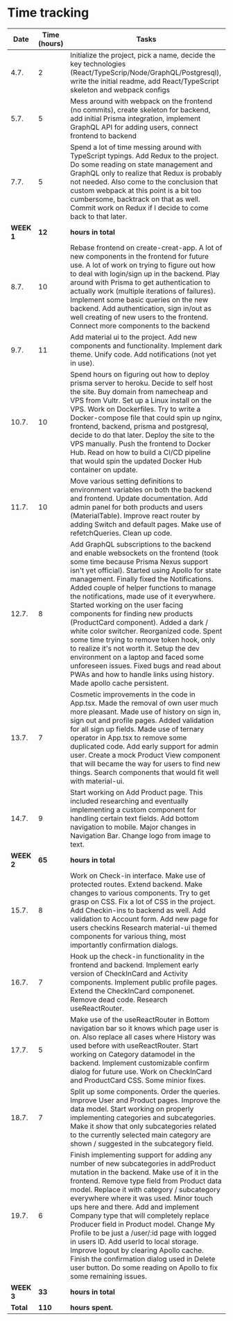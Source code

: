 # Time tracking

| Date       | Time (hours) | Tasks                                                                                                                                                                                                                                                                                                                                                                                                                                                                                                                                                                                                                                                                                                                                    |
| ---------- | ------------ | ---------------------------------------------------------------------------------------------------------------------------------------------------------------------------------------------------------------------------------------------------------------------------------------------------------------------------------------------------------------------------------------------------------------------------------------------------------------------------------------------------------------------------------------------------------------------------------------------------------------------------------------------------------------------------------------------------------------------------------------- |
| 4.7.       | 2            | Initialize the project, pick a name, decide the key technologies (React/TypeScrip/Node/GraphQL/Postgresql), write the initial readme, add React/TypeScript skeleton and webpack configs                                                                                                                                                                                                                                                                                                                                                                                                                                                                                                                                                  |
| 5.7.       | 5            | Mess around with webpack on the frontend (no commits), create skeleton for backend, add initial Prisma integration, implement GraphQL API for adding users, connect frontend to backend                                                                                                                                                                                                                                                                                                                                                                                                                                                                                                                                                  |
| 7.7.       | 5            | Spend a lot of time messing around with TypeScript typings. Add Redux to the project. Do some reading on state management and GraphQL only to realize that Redux is probably not needed. Also come to the conclusion that custom webpack at this point is a bit too cumbersome, backtrack on that as well. Commit work on Redux if I decide to come back to that later.                                                                                                                                                                                                                                                                                                                                                                  |
| **WEEK 1** | **12**       | **hours in total**                                                                                                                                                                                                                                                                                                                                                                                                                                                                                                                                                                                                                                                                                                                       |
| 8.7.       | 10           | Rebase frontend on create-creat-app. A lot of new components in the frontend for future use. A lot of work on trying to figure out how to deal with login/sign up in the backend. Play around with Prisma to get authentication to actually work (multiple iterations of failures). Implement some basic queries on the new backend. Add authentication, sign in/out as well creating of new users to the frontend. Connect more components to the backend                                                                                                                                                                                                                                                                               |
| 9.7.       | 11           | Add material ui to the project. Add new components and functionality. Implement dark theme. Unify code. Add notifications (not yet in use).                                                                                                                                                                                                                                                                                                                                                                                                                                                                                                                                                                                              |
| 10.7.      | 10           | Spend hours on figuring out how to deploy prisma server to heroku. Decide to self host the site. Buy domain from namecheap and VPS from Vultr. Set up a Linux install on the VPS. Work on Dockerfiles. Try to write a Docker-compose file that could spin up nginx, frontend, backend, prisma and postgresql, decide to do that later. Deploy the site to the VPS manually. Push the frontend to Docker Hub. Read on how to build a CI/CD pipeline that would spin the updated Docker Hub container on update.                                                                                                                                                                                                                           |
| 11.7.      | 10           | Move various setting definitions to environment variables on both the backend and frontend. Update documentation. Add admin panel for both products and users (MaterialTable). Improve react router by adding Switch and default pages. Make use of refetchQueries. Clean up code.                                                                                                                                                                                                                                                                                                                                                                                                                                                       |
| 12.7.      | 8            | Add GraphQL subscriptions to the backend and enable websockets on the frontend (took some time because Prisma Nexus support isn't yet official). Started using Apollo for state management. Finally fixed the Notifications. Added couple of helper functions to manage the notifications, made use of it everywhere. Started working on the user facing components for finding new products (ProductCard component). Added a dark / white color switcher. Reorganized code. Spent some time trying to remove token hook, only to realize it's not worth it. Setup the dev environment on a laptop and faced some unforeseen issues. Fixed bugs and read about PWAs and how to handle links using history. Made apollo cache persistent. |
| 13.7.      | 7            | Cosmetic improvements in the code in App.tsx. Made the removal of own user much more pleasant. Made use of history on sign in, sign out and profile pages. Added validation for all sign up fields. Made use of ternary operator in App.tsx to remove some duplicated code. Add early support for admin user. Create a mock Product View component that will became the way for users to find new things. Search components that would fit well with material-ui.                                                                                                                                                                                                                                                                        |
| 14.7.      | 9            | Start working on Add Product page. This included researching and eventually implementing a custom component for handling certain text fields. Add bottom navigation to mobile. Major changes in Navigation Bar. Change logo from image to text.                                                                                                                                                                                                                                                                                                                                                                                                                                                                                          |
| **WEEK 2** | **65**       | **hours in total**                                                                                                                                                                                                                                                                                                                                                                                                                                                                                                                                                                                                                                                                                                                       |
| 15.7.      | 8            | Work on Check-in interface. Make use of protected routes. Extend backend. Make changes to various components. Try to get grasp on CSS. Fix a lot of CSS in the project. Add Checkin-ins to backend as well. Add validation to Account form. Add new page for users checkins Research material-ui themed components for various thing, most importantly confirmation dialogs.                                                                                                                                                                                                                                                                                                                                                             |
| 16.7.      | 7            | Hook up the check-in functionality in the frontend and backend. Implement early version of CheckInCard and Activity components. Implement public profile pages. Extend the CheckInCard componenet. Remove dead code. Research useReactRouter.                                                                                                                                                                                                                                                                                                                                                                                                                                                                                            |
| 17.7.      | 5            | Make use of the useReactRouter in Bottom navigation bar so it knows which page user is on. Also replace all cases where History was used before with useReactRouter. Start working on Category datamodel in the backend. Implement customizable confirm dialog for future use. Work on CheckInCard and ProductCard CSS. Some minior fixes.                                                                                                                                                                                                                                                                                                                                                                                               |
| 18.7.      | 7            | Split up some components. Order the queries. Improve User and Product pages. Improve the data model. Start working on properly implementing categories and subcategories. Make it show that only subcategories related to the currently selected main category are shown / suggested in the subcategory field.                                                                                                                                                                                                                                                                                                                                                                                                                           |
| 19.7.      | 6            | Finish implementing support for adding any number of new subcategories in addProduct mutation in the backend. Make use of it in the frontend. Remove type field from Product data model. Replace it with category / subcategory everywhere where it was used. Minor touch ups here and there. Add and implement Company type that will completely replace Producer field in Product model. Change My Profile to be just a /user/:id page with logged in users ID. Add userId to local storage. Improve logout by clearing Apollo cache. Finish the confirmation dialog used in Delete user button. Do some reading on Apollo to fix some remaining issues.                                                                               |
| **WEEK 3** | **33**       | **hours in total**                                                                                                                                                                                                                                                                                                                                                                                                                                                                                                                                                                                                                                                                                                                       |
| **Total**  | **110**      | **hours spent.**                                                                                                                                                                                                                                                                                                                                                                                                                                                                                                                                                                                                                                                                                                                         |
